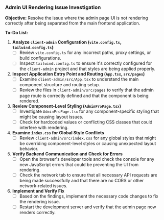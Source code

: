 ### Admin UI Rendering Issue Investigation

**Objective:** Resolve the issue where the admin page UI is not rendering correctly after being separated from the main frontend application.

**To-Do List:**

1.  **Analyze `client-admin` Configuration (`vite.config.ts`, `tailwind.config.ts`)**
    - [ ] Review `vite.config.ts` for any incorrect paths, proxy settings, or build configurations.
    - [ ] Inspect `tailwind.config.ts` to ensure it's correctly configured for the `client-admin` project and that styles are being applied properly.

2.  **Inspect Application Entry Point and Routing (`App.tsx`, `src/pages`)**
    - [ ] Examine `client-admin/src/App.tsx` to understand the main component structure and routing setup.
    - [ ] Review the files in `client-admin/src/pages` to verify that the admin page route is correctly defined and that the component is being rendered.

3.  **Review Component-Level Styling (`AdminProPage.tsx`)**
    - [ ] Investigate `AdminProPage.tsx` for any component-specific styling that might be causing layout issues.
    - [ ] Check for hardcoded values or conflicting CSS classes that could interfere with rendering.

4.  **Examine `index.css` for Global Style Conflicts**
    - [ ] Review `client-admin/src/index.css` for any global styles that might be overriding component-level styles or causing unexpected layout behavior.

5.  **Verify Backend Communication and Check for Errors**
    - [ ] Open the browser's developer tools and check the console for any new JavaScript errors that could be preventing the UI from rendering.
    - [ ] Check the network tab to ensure that all necessary API requests are being made successfully and that there are no CORS or other network-related issues.

6.  **Implement and Verify Fix**
    - [ ] Based on the findings, implement the necessary code changes to fix the rendering issue.
    - [ ] Restart the development server and verify that the admin page now renders correctly.
